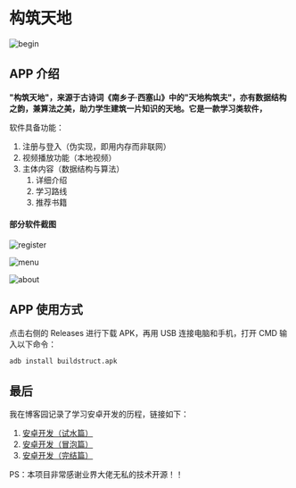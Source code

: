 # 构筑天地

![begin](D:\Cache\Typora_Pictures\begin.jpg)

## APP 介绍

**"构筑天地"，来源于古诗词《南乡子·西塞山》中的"天地构筑夫"，亦有数据结构之韵，兼算法之美，助力学生建筑一片知识的天地。它是一款学习类软件，**

软件具备功能：

1. 注册与登入（伪实现，即用内存而非联网）
2. 视频播放功能（本地视频）
3. 主体内容（数据结构与算法）
   1. 详细介绍
   2. 学习路线
   3. 推荐书籍

#### 部分软件截图

![register](D:\Cache\Typora_Pictures\register.jpg)

![menu](D:\Cache\Typora_Pictures\menu.jpg)

![about](D:\Cache\Typora_Pictures\about.jpg)

## APP 使用方式

点击右侧的 Releases 进行下载 APK，再用 USB 连接电脑和手机，打开 CMD 输入以下命令：

```cmd
adb install buildstruct.apk
```

## 最后

我在博客园记录了学习安卓开发的历程，链接如下：

1. [安卓开发（试水篇）](https://www.cnblogs.com/CourserLi/p/16842036.html)
2. [安卓开发（冒泡篇）](https://www.cnblogs.com/CourserLi/p/16948811.html)
3. [安卓开发（完结篇）](https://www.cnblogs.com/CourserLi/p/16978880.html)

PS：本项目非常感谢业界大佬无私的技术开源！！